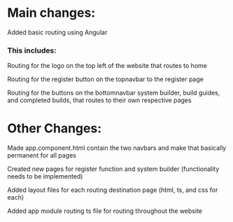 # Main changes:

Added basic routing using Angular


### This includes:

Routing for the logo on the top left of the website that routes to home

Routing for the register button on the topnavbar to the register page

Routing for the buttons on the bottomnavbar system builder, build guides, and completed builds, that routes to their own respective pages


# Other Changes:

Made app.component.html contain the two navbars and make that basically permanent for all pages

Created new pages for register function and system builder (functionality needs to be implemented)

Added layout files for each routing destination page (html, ts, and css for each)

Added app module routing ts file for routing throughout the website